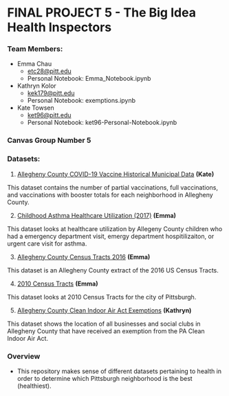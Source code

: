 # FINAL PROJECT 5 - The Big Idea Health Inspectors

### Team Members:
- Emma Chau
    - etc28@pitt.edu
    - Personal Notebook: Emma_Notebook.ipynb
- Kathryn Kolor
    - kek179@pitt.edu
    - Personal Notebook: exemptions.ipynb
- Kate Towsen
    - ket96@pitt.edu
    - Personal Notebook: ket96-Personal-Notebook.ipynb
    
### Canvas Group Number 5

### Datasets:
1. <a href="https://data.wprdc.org/dataset/allegheny-county-covid-19-vaccinations" target=" _blank">Allegheny County COVID-19 Vaccine Historical Municipal Data</a> **(Kate)**

This dataset contains the number of partial vaccinations, full vaccinations, and vaccinations with booster totals for each neighborhood in Allegheny County.

2.  <a href="https://data.wprdc.org/dataset/childhood-asthma-healthcare-utilization/resource/61022ad9-c601-4152-9ba6-da915fd05be5?view_id=3a1bd8d0-0881-483f-8391-18c0cbca6c10" target=" _blank">Childhood Asthma Healthcare Utilization (2017)</a> **(Emma)**

This dataset looks at healthcare utilization by Allegeny County children who had a emergency department visit, emergy department hospitilizaiton, or urgent care visit for asthma.

3. <a href="https://data.wprdc.org/dataset/allegheny-county-census-tracts-2016" target=" _blank">Allegheny County Census Tracts 2016</a> **(Emma)**

This dataset is an Allegheny County extract of the 2016 US Census Tracts.

4. <a href="https://data.wprdc.org/dataset/2010-census-tracts" target=" _blank">2010 Census Tracts</a> **(Emma)**

This dataset looks at 2010 Census Tracts for the city of Pittsburgh.

5. <a href="https://data.wprdc.org/dataset/allegheny-county-clean-indoor-air-act-exemptions" target=" _blank">Allegheny County Clean Indoor Air Act Exemptions</a> **(Kathryn)**

This dataset shows the location of all businesses and social clubs in Allegheny County that have received an exemption from the PA Clean Indoor Air Act.

### Overview
- This repository makes sense of different datasets pertaining to health in order to determine which Pittsburgh neighborhood is the best (healthiest).
